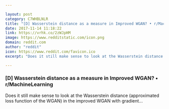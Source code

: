 ```yaml
---

layout: post
category: C7WHBLNLR
title: "[D] Wasserstein distance as a measure in Improved WGAN? • r/MachineLearning"
date: 2017-11-14 11:18:22
link: https://vrhk.co/2zWJpHM
image: https://www.redditstatic.com/icon.png
domain: reddit.com
author: "reddit"
icon: https://www.reddit.com/favicon.ico
excerpt: "Does it still make sense to look at the Wasserstein distance (approximated loss function of the WGAN) in the improved WGAN with gradient..."

---
```


### [D] Wasserstein distance as a measure in Improved WGAN? • r/MachineLearning

Does it still make sense to look at the Wasserstein distance (approximated loss function of the WGAN) in the improved WGAN with gradient...